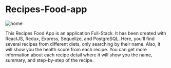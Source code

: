 # Recipes-Food-app

![home](https://user-images.githubusercontent.com/67078790/129640916-99e18cc3-05b1-446c-a69b-1d0091d3f4b4.png)



  This Recipes Food App is an application Full-Stack. 
  It has been created with ReactJS, Redux, Express, Sequelize, and PostgreSQL.
  Here, you'll find several recipes from different diets, only searching by their name. 
  Also, it will show you the health score from each recipe.
  You can get more information about each recipe detail where it will show you the name, 
  summary, and step-by-step of the recipe.
